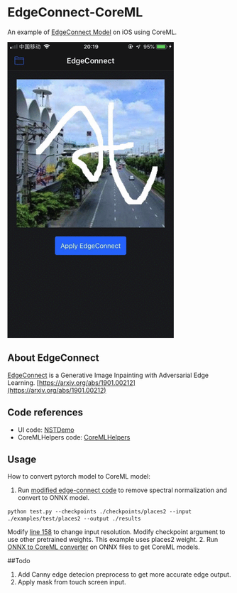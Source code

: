 # EdgeConnect-CoreML

An example of [EdgeConnect Model](https://github.com/knazeri/edge-connect) on iOS using CoreML.

![AppUI](./images/edgeconnect.gif)

## About EdgeConnect

[EdgeConnect](https://github.com/knazeri/edge-connect) is a Generative Image Inpainting with Adversarial Edge Learning. [https://arxiv.org/abs/1901.00212](https://arxiv.org/abs/1901.00212)

## Code references
- UI code: [NSTDemo](https://github.com/kirualex/NSTDemo)
- CoreMLHelpers code: [CoreMLHelpers](https://github.com/hollance/CoreMLHelpers)

## Usage

How to convert pytorch model to CoreML model:

1. Run [modified edge-connect code](https://github.com/Ma-Dan/edge-connect) to remove spectral normalization and convert to ONNX model.
```shell
python test.py --checkpoints ./checkpoints/places2 --input ./examples/test/places2 --output ./results
```
Modify [line 158](https://github.com/Ma-Dan/edge-connect/blob/master/src/models.py#L158) to change input resolution.
Modify checkpoint argument to use other pretrained weights. This example uses places2 weight.
2. Run [ONNX to CoreML converter](https://github.com/onnx/onnx-coreml) on ONNX files to get CoreML models.

##Todo

1. Add Canny edge detecion preprocess to get more accurate edge output.
2. Apply mask from touch screen input.
